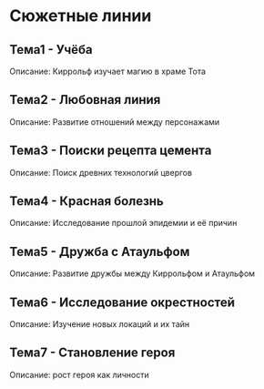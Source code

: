 ﻿# Сюжетные линии

## Тема1 - Учёба
Описание: Киррольф изучает магию в храме Тота

## Тема2 - Любовная линия
Описание: Развитие отношений между персонажами

## Тема3 - Поиски рецепта цемента
Описание: Поиск древних технологий цвергов

## Тема4 - Красная болезнь
Описание: Исследование прошлой эпидемии и её причин

## Тема5 - Дружба с Атаульфом
Описание: Развитие дружбы между Киррольфом и Атаульфом

## Тема6 - Исследование окрестностей
Описание: Изучение новых локаций и их тайн 

## Тема7 - Становление героя
Описание: рост героя как личности 
